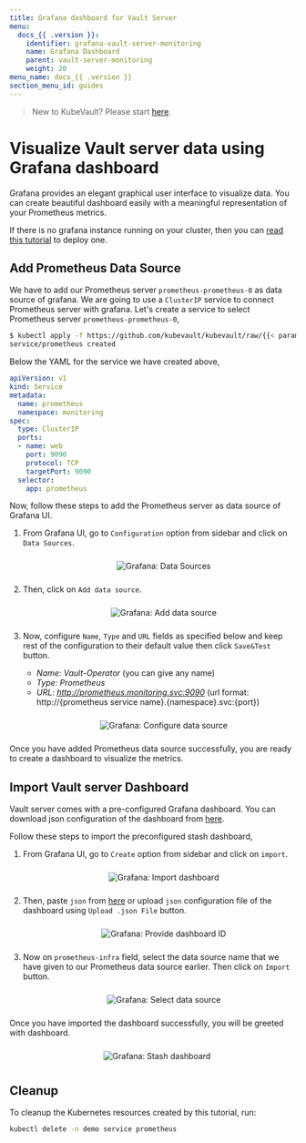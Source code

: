 ```yaml
---
title: Grafana dashboard for Vault Server
menu:
  docs_{{ .version }}:
    identifier: grafana-vault-server-monitoring
    name: Grafana Dashboard
    parent: vault-server-monitoring
    weight: 20
menu_name: docs_{{ .version }}
section_menu_id: guides
---
```


> New to KubeVault? Please start [here](/docs/concepts/README.md).

# Visualize Vault server data using Grafana dashboard

Grafana provides an elegant graphical user interface to visualize data. You can create beautiful dashboard easily with a meaningful representation of your Prometheus metrics.

If there is no grafana instance running on your cluster, then you can [read this tutorial](https://github.com/appscode/third-party-tools/blob/master/monitoring/grafana/README.md) to deploy one.


## Add Prometheus Data Source

We have to add our Prometheus server `prometheus-prometheus-0` as data source of grafana. We are going to use a `ClusterIP` service to connect Prometheus server with grafana. Let's create a service to select Prometheus server `prometheus-prometheus-0`,

```bash
$ kubectl apply -f https://github.com/kubevault/kubevault/raw/{{< param "info.version" >}}/docs/examples/monitoring/vault-server/prometheus-service.yaml
service/prometheus created
```

Below the YAML for the service we have created above,

```yaml
apiVersion: v1
kind: Service
metadata:
  name: prometheus
  namespace: monitoring
spec:
  type: ClusterIP
  ports:
  - name: web
    port: 9090
    protocol: TCP
    targetPort: 9090
  selector:
    app: prometheus
```

Now, follow these steps to add the Prometheus server as data source of Grafana UI.

1. From Grafana UI, go to `Configuration` option from sidebar and click on `Data Sources`.

    <p align="center">
      <img alt="Grafana: Data Sources"  src="/docs/images/monitoring/grafana-data-source-1.jpg" style="padding: 10px;">
    </p>

2. Then, click on `Add data source`.

    <p align="center">
      <img alt="Grafana: Add data source"  src="/docs/images/monitoring/grafana-data-source-2.png" style="padding: 10px;">
    </p>

3. Now, configure `Name`, `Type` and `URL` fields as specified below and keep rest of the configuration to their default value then click `Save&Test` button.
    - *Name: Vault-Operator* (you can give any name)
    - *Type: Prometheus*
    - *URL: http://prometheus.monitoring.svc:9090*
      (url format: http://{prometheus service name}.{namespace}.svc:{port})

    <p align="center">
      <img alt="Grafana: Configure data source"  src="/docs/images/monitoring/grafana-data-source-3.png" style="padding: 10px;">
    </p>

Once you have added Prometheus data source successfully, you are ready to create a dashboard to visualize the metrics.

## Import Vault server Dashboard

Vault server comes with a pre-configured Grafana dashboard. You can download json configuration of the dashboard from [here](/docs/examples/monitoring/grafana/dashboard.json).

Follow these steps to import the preconfigured stash dashboard,

1. From Grafana UI, go to `Create` option from sidebar and click on `import`.

    <p align="center">
        <img alt="Grafana: Import dashboard"  src="/docs/images/monitoring/grafana-import-1.png" style="padding: 10px;">
    </p>

2. Then, paste `json` from [here](/docs/examples/monitoring/grafana/dashboard.json) or upload `json` configuration file of the dashboard using `Upload .json File` button.

    <p align="center">
      <img alt="Grafana: Provide dashboard ID"  src="/docs/images/monitoring/grafana-import-2.png" style="padding: 10px;">
    </p>

3. Now on `prometheus-infra` field, select the data source name that we have given to our Prometheus data source earlier. Then click on `Import` button.

    <p align="center">
        <img alt="Grafana: Select data source"  src="/docs/images/monitoring/grafana-import-4.png" style="padding: 10px;">
    </p>

Once you have imported the dashboard successfully, you will be greeted with dashboard.

<p align="center">
      <img alt="Grafana: Stash dashboard"  src="/docs/images/monitoring/grafana-import-3.png" style="padding: 10px;">
</p>


## Cleanup
To cleanup the Kubernetes resources created by this tutorial, run:

```bash
kubectl delete -n demo service prometheus
```